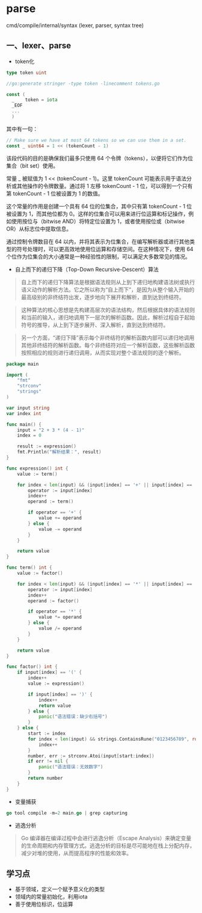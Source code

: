 
# parse
cmd/compile/internal/syntax (lexer, parser, syntax tree)

## 一、lexer、parse
- token化
```go
type token uint

//go:generate stringer -type token -linecomment tokens.go

const (
  _    token = iota
  _EOF     
  ...
  )
```
其中有一句：
```go
// Make sure we have at most 64 tokens so we can use them in a set.
const _ uint64 = 1 << (tokenCount - 1)
```
该段代码的目的是确保我们最多只使用 64 个令牌（tokens），以便将它们作为位集合（bit set）使用。

常量 _ 被赋值为 1 << (tokenCount - 1)。这里 tokenCount 可能表示用于语法分析或其他操作的令牌数量。通过将 1 左移 tokenCount - 1 位，可以得到一个只有第 tokenCount - 1 位被设置为 1 的数值。

这个常量的作用是创建一个具有 64 位的位集合，其中只有第 tokenCount - 1 位被设置为 1，而其他位都为 0。这样的位集合可以用来进行位运算和标记操作，例如使用按位与（bitwise AND）将特定位设置为 1，或者使用按位或（bitwise OR）从标志位中提取信息。

通过控制令牌数目在 64 以内，并将其表示为位集合，在编写解析器或进行其他类型的符号处理时，可以更高效地使用位运算和存储空间。在这种情况下，使用 64 个位作为位集合的大小通常是一种经验性的限制，可以满足大多数常见的情况。

- 自上而下的递归下降（Top-Down Recursive-Descent）算法

>自上而下的递归下降算法是根据语法规则从上到下递归地构建语法树或执行语义动作的解析方法。它之所以称为“自上而下”，是因为从整个输入开始的最高级别的非终结符出发，逐步地向下展开和解析，直到达到终结符。

>这种算法的核心思想是先构建高层次的语法结构，然后根据具体的语法规则和当前的输入，递归地调用下一层次的解析函数。因此，解析过程自于起始符号的推导，从上到下逐步展开、深入解析，直到达到终结符。

>另一个方面，“递归下降”表示每个非终结符的解析函数内部可以递归地调用其他非终结符的解析函数。每个非终结符对应一个解析函数，这些解析函数按照相应的规则进行递归调用，从而实现对整个语法规则的逐个解析。
```go
package main

import (
	"fmt"
	"strconv"
	"strings"
)

var input string
var index int

func main() {
	input = "2 + 3 * (4 - 1)"
	index = 0

	result := expression()
	fmt.Println("解析结果：", result)
}

func expression() int {
	value := term()

	for index < len(input) && (input[index] == '+' || input[index] == '-') {
		operator := input[index]
		index++
		operand := term()

		if operator == '+' {
			value += operand
		} else {
			value -= operand
		}
	}

	return value
}

func term() int {
	value := factor()

	for index < len(input) && (input[index] == '*' || input[index] == '/') {
		operator := input[index]
		index++
		operand := factor()

		if operator == '*' {
			value *= operand
		} else {
			value /= operand
		}
	}

	return value
}

func factor() int {
	if input[index] == '(' {
		index++
		value := expression()

		if input[index] == ')' {
			index++
			return value
		} else {
			panic("语法错误：缺少右括号")
		}
	} else {
		start := index
		for index < len(input) && strings.ContainsRune("0123456789", rune(input[index])) {
			index++
		}
		number, err := strconv.Atoi(input[start:index])
		if err != nil {
			panic("语法错误：无效数字")
		}
		return number
	}
}

```

- 变量捕获

```go
go tool compile -m=2 main.go | grep capturing
```
- 逃逸分析
>Go 编译器在编译过程中会进行逃逸分析（Escape Analysis）来确定变量的生命周期和内存管理方式。逃逸分析的目标是尽可能地在栈上分配内存，减少对堆的使用，从而提高程序的性能和效率。



## 学习点
- 基于领域，定义一个赋予意义化的类型
- 领域内的常量初始化，利用iota
- 善于使用位标识，位运算

